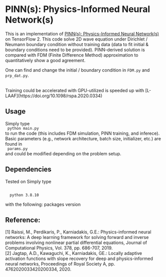 # PINN(s): Physics-Informed Neural Network(s)

This is an implementation of [PINN(s): Physics-Informed Neural Network(s)](https://doi.org/10.1016/j.jcp.2018.10.045) on TensorFlow 2. This code solve 2D wave equation under Dirichlet / Neumann boundary condition without training data (data to fit initial & boundary conditions need to be provided). PINN-derived solution is compared with FDM (Finite Difference Method) approximation to quantitatively show a good agreement. 

One can find and change the initial / boundary condition in <code>FDM.py</code> and <code>prp_dat.py</code>.

<br>
Training could be accelerated with GPU-utilized  is speeded up with [L-LAAF](https://doi.org/10.1098/rspa.2020.0334)

## Usage
Simply type
<br>
<code>
  python main.py
</code>
<br>
to run the code (this includes FDM simulation, PINN training, and inferece). Basic parameters (e.g., network architecture, batch size, initializer, etc.) are found in 
<br>
<code>
  params.py
</code>
<br>
and could be modified depending on the problem setup. 

## Dependencies
Tested on 
Simply type
<p>
<code>
  python 3.8.10
</code>
</p>
with the following:
packages
version

## Reference:
[1] Raissi, M., Perdikaris, P., Karniadakis, G.E.: Physics-informed neural networks: A deep learning framework for solving forward and inverse problems involving nonlinear partial differential equations, Journal of Computational Physics, Vol. 378, pp. 686-707, 2019. 
<br>
[2] Jagtap, A.D., Kawaguchi, K., Karniadakis, GE.: Locally adaptive activation functions with slope recovery for deep and physics-informed neural networks, Proceedings of Royal Society A, pp. 4762020033420200334, 2020. 
